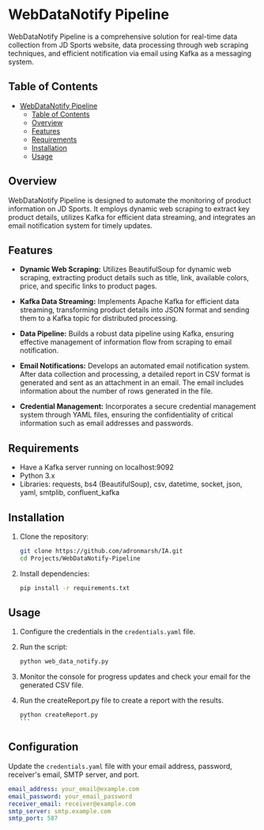 # WebDataNotify Pipeline

WebDataNotify Pipeline is a comprehensive solution for real-time data collection from JD Sports website, data processing through web scraping techniques, and efficient notification via email using Kafka as a messaging system.

## Table of Contents

   
- [WebDataNotify Pipeline](#webdatanotify-pipeline)
  - [Table of Contents](#table-of-contents)
  - [Overview](#overview)
  - [Features](#features)
  - [Requirements](#requirements)
  - [Installation](#installation)
  - [Usage](#usage)

## Overview

WebDataNotify Pipeline is designed to automate the monitoring of product information on JD Sports. It employs dynamic web scraping to extract key product details, utilizes Kafka for efficient data streaming, and integrates an email notification system for timely updates.

## Features

- **Dynamic Web Scraping:** Utilizes BeautifulSoup for dynamic web scraping, extracting product details such as title, link, available colors, price, and specific links to product pages.

- **Kafka Data Streaming:** Implements Apache Kafka for efficient data streaming, transforming product details into JSON format and sending them to a Kafka topic for distributed processing.

- **Data Pipeline:** Builds a robust data pipeline using Kafka, ensuring effective management of information flow from scraping to email notification.

- **Email Notifications:** Develops an automated email notification system. After data collection and processing, a detailed report in CSV format is generated and sent as an attachment in an email. The email includes information about the number of rows generated in the file.

- **Credential Management:** Incorporates a secure credential management system through YAML files, ensuring the confidentiality of critical information such as email addresses and passwords.

## Requirements

- Have a Kafka server running on localhost:9092
- Python 3.x
- Libraries: requests, bs4 (BeautifulSoup), csv, datetime, socket, json, yaml, smtplib, confluent_kafka

## Installation

1. Clone the repository:

   ```bash
   git clone https://github.com/adronmarsh/IA.git
   cd Projects/WebDataNotify-Pipeline
   ```

2. Install dependencies:

   ```bash
   pip install -r requirements.txt
   ```

## Usage

1. Configure the credentials in the `credentials.yaml` file.

2. Run the script:

   ```bash
   python web_data_notify.py
   ```

3. Monitor the console for progress updates and check your email for the generated CSV file.

4. Run the createReport.py file to create a report with the results.
   
   ````bash
   python createReport.py
   ```

## Configuration

Update the `credentials.yaml` file with your email address, password, receiver's email, SMTP server, and port.

```yaml
email_address: your_email@example.com
email_password: your_email_password
receiver_email: receiver@example.com
smtp_server: smtp.example.com
smtp_port: 587
```
